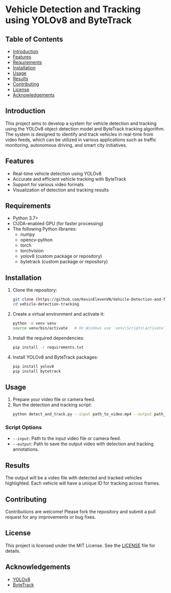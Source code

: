 # Vehicle Detection and Tracking using YOLOv8 and ByteTrack

## Table of Contents
- [Introduction](#introduction)
- [Features](#features)
- [Requirements](#requirements)
- [Installation](#installation)
- [Usage](#usage)
- [Results](#results)
- [Contributing](#contributing)
- [License](#license)
- [Acknowledgements](#acknowledgements)

## Introduction
This project aims to develop a system for vehicle detection and tracking using the YOLOv8 object detection model and ByteTrack tracking algorithm. The system is designed to identify and track vehicles in real-time from video feeds, which can be utilized in various applications such as traffic monitoring, autonomous driving, and smart city initiatives.

## Features
- Real-time vehicle detection using YOLOv8
- Accurate and efficient vehicle tracking with ByteTrack
- Support for various video formats
- Visualization of detection and tracking results

## Requirements
- Python 3.7+
- CUDA-enabled GPU (for faster processing)
- The following Python libraries:
  - numpy
  - opencv-python
  - torch
  - torchvision
  - yolov8 (custom package or repository)
  - bytetrack (custom package or repository)

## Installation
1. Clone the repository:
    ```bash
    git clone (https://github.com/KevinElevenVN/Vehicle-Detection-and-Tracking-using-YOLOv8.git)
    cd vehicle-detection-tracking
    ```

2. Create a virtual environment and activate it:
    ```bash
    python -m venv venv
    source venv/bin/activate   # On Windows use `venv\Scripts\activate`
    ```

3. Install the required dependencies:
    ```bash
    pip install -r requirements.txt
    ```

4. Install YOLOv8 and ByteTrack packages:
    ```bash
    pip install yolov8
    pip install bytetrack
    ```

## Usage
1. Prepare your video file or camera feed.
2. Run the detection and tracking script:
    ```bash
    python detect_and_track.py --input path_to_video.mp4 --output path_to_output.mp4
    ```

### Script Options
- `--input`: Path to the input video file or camera feed.
- `--output`: Path to save the output video with detection and tracking annotations.

## Results
The output will be a video file with detected and tracked vehicles highlighted. Each vehicle will have a unique ID for tracking across frames.

## Contributing
Contributions are welcome! Please fork the repository and submit a pull request for any improvements or bug fixes.

## License
This project is licensed under the MIT License. See the [LICENSE](LICENSE) file for details.

## Acknowledgements
- [YOLOv8](https://github.com/ultralytics/yolov8)
- [ByteTrack](https://github.com/ifzhang/ByteTrack)
